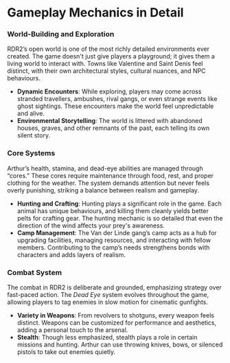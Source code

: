 # Gameplay Mechanics in Detail

### World-Building and Exploration

RDR2’s open world is one of the most richly detailed environments ever created. The game doesn't just give players a playground; it gives them a living world to interact with. Towns like Valentine and Saint Denis feel distinct, with their own architectural styles, cultural nuances, and NPC behaviours.

- **Dynamic Encounters**: While exploring, players may come across stranded travellers, ambushes, rival gangs, or even strange events like ghost sightings. These encounters make the world feel unpredictable and alive.
- **Environmental Storytelling**: The world is littered with abandoned houses, graves, and other remnants of the past, each telling its own silent story.

### Core Systems

Arthur’s health, stamina, and dead-eye abilities are managed through “cores.” These cores require maintenance through food, rest, and proper clothing for the weather. The system demands attention but never feels overly punishing, striking a balance between realism and gameplay.

- **Hunting and Crafting**: Hunting plays a significant role in the game. Each animal has unique behaviours, and killing them cleanly yields better pelts for crafting gear. The hunting mechanic is so detailed that even the direction of the wind affects your prey's awareness.
- **Camp Management**: The Van der Linde gang’s camp acts as a hub for upgrading facilities, managing resources, and interacting with fellow members. Contributing to the camp’s needs strengthens bonds with characters and adds layers of realism.

### Combat System

The combat in RDR2 is deliberate and grounded, emphasizing strategy over fast-paced action. The *Dead Eye* system evolves throughout the game, allowing players to tag enemies in slow motion for cinematic gunfights.

- **Variety in Weapons**: From revolvers to shotguns, every weapon feels distinct. Weapons can be customized for performance and aesthetics, adding a personal touch to the arsenal.
- **Stealth**: Though less emphasized, stealth plays a role in certain missions and hunting. Arthur can use throwing knives, bows, or silenced pistols to take out enemies quietly.